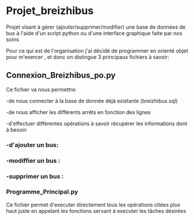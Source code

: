 # Projet_breizhibus
Projet visant à gérer (ajouter/supprimer/modifier) une base de données de bus  à l'aide d'un script python ou d'une interface graphique faite par nos soins

Pour ce qui est de l'organisation j'ai décidé de programmer en orienté objet pour m'exercer , et donc on distingue 3 principaux fichiers à savoir:

## Connexion_Breizhibus_po.py 

Ce fichier va nous permettre: 

-de nous connecter à la base de donnée déjà existante (breizhibus.sql)


-de nous afficher les différents arrêts en fonction des lignes 


-d'effectuer différentes opérations à savoir récupérer les informations dont à besoin 




  ### -d'ajouter un bus:


  ### -modiffier un  bus :


  ### -supprimer un bus :


### Programme_Principal.py

Ce fichier permet d'executer directement tous les opérations citées plus haut juste en appelant les fonctions servant à executer les tâches désirées


